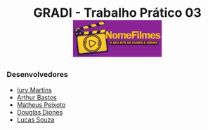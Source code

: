 <h1 align="center" >GRADI - Trabalho Prático 03
<br>
 <img src="assets/logo.png" width="40%" ></img> </a>
</h1>
<h3>Desenvolvedores</h3>

 - [Iury Martins](https://github.com/Iurymartins46)
 - [Arthur Bastos](https://github.com/ArthurFBastos)
 - [Matheus Peixoto](https://github.com/MatheusPxt21)
 - [Douglas Diones](https://github.com/DouglasDiones)
 - [Lucas Souza](https://github.com/lucas-ssouza)
